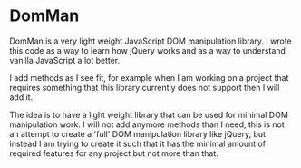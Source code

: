 # DomMan

DomMan is a very light weight JavaScript DOM manipulation library.
I wrote this code as a way to learn how jQuery works and as a way to understand vanilla JavaScript a lot better.

I add methods as I see fit, for example when I am working on a project that requires something that this library currently does not support then I will add it.

The idea is to have a light weight library that can be used for minimal DOM manipulation work. I will not add anymore methods than I need, this is not an attempt to create a 'full' DOM manipulation library like jQuery, but instead I am trying to create it such that it has the minimal amount of required features for any project but not more than that.
